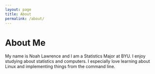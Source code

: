 ```yaml
---
layout: page
title: About
permalink: /about/
---
```


# About Me
My name is Noah Lawrence and I am a Statistics Major at BYU. I enjoy studying about statistics and computers.  I especially love learning about Linux and implementing things from the command line.
